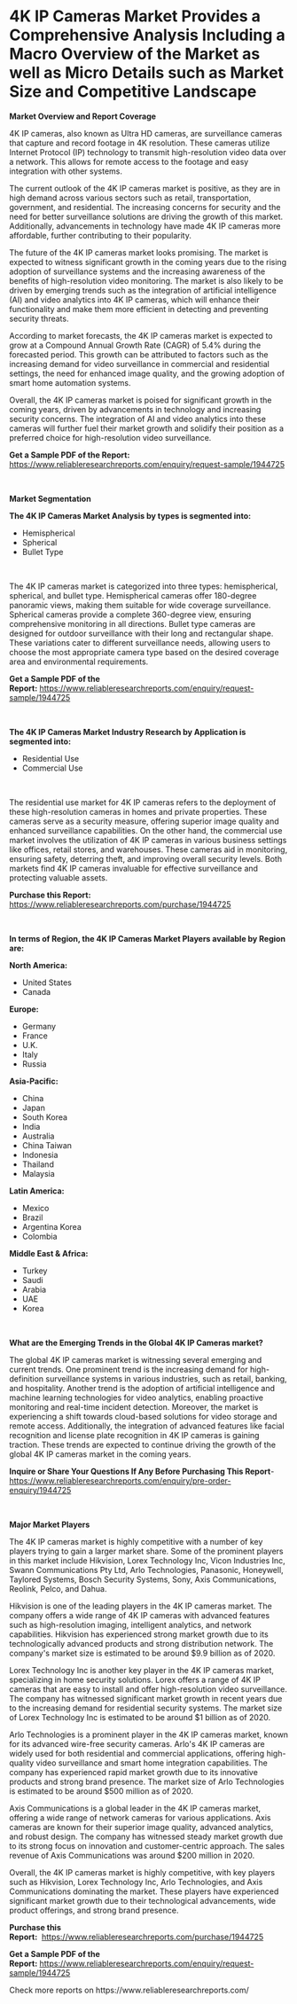 <p><h1>4K IP Cameras Market Provides a Comprehensive Analysis Including a Macro Overview of the Market as well as Micro Details such as Market Size and Competitive Landscape</h1></p><p><strong>Market Overview and Report Coverage</strong></p>
<p><p>4K IP cameras, also known as Ultra HD cameras, are surveillance cameras that capture and record footage in 4K resolution. These cameras utilize Internet Protocol (IP) technology to transmit high-resolution video data over a network. This allows for remote access to the footage and easy integration with other systems.</p><p>The current outlook of the 4K IP cameras market is positive, as they are in high demand across various sectors such as retail, transportation, government, and residential. The increasing concerns for security and the need for better surveillance solutions are driving the growth of this market. Additionally, advancements in technology have made 4K IP cameras more affordable, further contributing to their popularity.</p><p>The future of the 4K IP cameras market looks promising. The market is expected to witness significant growth in the coming years due to the rising adoption of surveillance systems and the increasing awareness of the benefits of high-resolution video monitoring. The market is also likely to be driven by emerging trends such as the integration of artificial intelligence (AI) and video analytics into 4K IP cameras, which will enhance their functionality and make them more efficient in detecting and preventing security threats.</p><p>According to market forecasts, the 4K IP cameras market is expected to grow at a Compound Annual Growth Rate (CAGR) of 5.4% during the forecasted period. This growth can be attributed to factors such as the increasing demand for video surveillance in commercial and residential settings, the need for enhanced image quality, and the growing adoption of smart home automation systems.</p><p>Overall, the 4K IP cameras market is poised for significant growth in the coming years, driven by advancements in technology and increasing security concerns. The integration of AI and video analytics into these cameras will further fuel their market growth and solidify their position as a preferred choice for high-resolution video surveillance.</p></p>
<p><strong>Get a Sample PDF of the Report:</strong> <a href="https://www.reliableresearchreports.com/enquiry/request-sample/1944725">https://www.reliableresearchreports.com/enquiry/request-sample/1944725</a></p>
<p>&nbsp;</p>
<p><strong>Market Segmentation</strong></p>
<p><strong>The 4K IP Cameras Market Analysis by types is segmented into:</strong></p>
<p><ul><li>Hemispherical</li><li>Spherical</li><li>Bullet Type</li></ul></p>
<p>&nbsp;</p>
<p><p>The 4K IP cameras market is categorized into three types: hemispherical, spherical, and bullet type. Hemispherical cameras offer 180-degree panoramic views, making them suitable for wide coverage surveillance. Spherical cameras provide a complete 360-degree view, ensuring comprehensive monitoring in all directions. Bullet type cameras are designed for outdoor surveillance with their long and rectangular shape. These variations cater to different surveillance needs, allowing users to choose the most appropriate camera type based on the desired coverage area and environmental requirements.</p></p>
<p><strong>Get a Sample PDF of the Report:</strong>&nbsp;<a href="https://www.reliableresearchreports.com/enquiry/request-sample/1944725">https://www.reliableresearchreports.com/enquiry/request-sample/1944725</a></p>
<p>&nbsp;</p>
<p><strong>The 4K IP Cameras Market Industry Research by Application is segmented into:</strong></p>
<p><ul><li>Residential Use</li><li>Commercial Use</li></ul></p>
<p>&nbsp;</p>
<p><p>The residential use market for 4K IP cameras refers to the deployment of these high-resolution cameras in homes and private properties. These cameras serve as a security measure, offering superior image quality and enhanced surveillance capabilities. On the other hand, the commercial use market involves the utilization of 4K IP cameras in various business settings like offices, retail stores, and warehouses. These cameras aid in monitoring, ensuring safety, deterring theft, and improving overall security levels. Both markets find 4K IP cameras invaluable for effective surveillance and protecting valuable assets.</p></p>
<p><strong>Purchase this Report:</strong>&nbsp; <a href="https://www.reliableresearchreports.com/purchase/1944725">https://www.reliableresearchreports.com/purchase/1944725</a></p>
<p>&nbsp;</p>
<p><strong>In terms of Region, the 4K IP Cameras Market Players available by Region are:</strong></p>
<p>
    <p> <strong> North America: </strong>
        <ul>
            <li>United States</li>
            <li>Canada</li>
        </ul>
        </p> 
    <p> <strong> Europe: </strong>
        <ul>
            <li>Germany</li>
            <li>France</li>
            <li>U.K.</li>
            <li>Italy</li>
            <li>Russia</li>
        </ul>
        </p> 
    <p> <strong> Asia-Pacific: </strong>
        <ul>
            <li>China</li>
            <li>Japan</li>
            <li>South Korea</li>
            <li>India</li>
            <li>Australia</li>
            <li>China Taiwan</li>
            <li>Indonesia</li>
            <li>Thailand</li>
            <li>Malaysia</li>
        </ul>
        </p> 
    <p> <strong> Latin America: </strong>
        <ul>
            <li>Mexico</li>
            <li>Brazil</li>
            <li>Argentina Korea</li>
            <li>Colombia</li>
        </ul>
        </p> 
    <p> <strong> Middle East & Africa: </strong>
        <ul>
            <li>Turkey</li>
            <li>Saudi</li>
            <li>Arabia</li>
            <li>UAE</li>
            <li>Korea</li>
        </ul>
    </p>
    </p>
<p>&nbsp;</p>
<p><strong>What are the Emerging Trends in the Global 4K IP Cameras market?</strong></p>
<p><p>The global 4K IP cameras market is witnessing several emerging and current trends. One prominent trend is the increasing demand for high-definition surveillance systems in various industries, such as retail, banking, and hospitality. Another trend is the adoption of artificial intelligence and machine learning technologies for video analytics, enabling proactive monitoring and real-time incident detection. Moreover, the market is experiencing a shift towards cloud-based solutions for video storage and remote access. Additionally, the integration of advanced features like facial recognition and license plate recognition in 4K IP cameras is gaining traction. These trends are expected to continue driving the growth of the global 4K IP cameras market in the coming years.</p></p>
<p><strong>Inquire or Share Your Questions If Any Before Purchasing This Report</strong>- <a href="https://www.reliableresearchreports.com/enquiry/pre-order-enquiry/1944725">https://www.reliableresearchreports.com/enquiry/pre-order-enquiry/1944725</a></p>
<p>&nbsp;</p>
<p><strong>Major Market Players</strong></p>
<p><p>The 4K IP cameras market is highly competitive with a number of key players trying to gain a larger market share. Some of the prominent players in this market include Hikvision, Lorex Technology Inc, Vicon Industries Inc, Swann Communications Pty Ltd, Arlo Technologies, Panasonic, Honeywell, Taylored Systems, Bosch Security Systems, Sony, Axis Communications, Reolink, Pelco, and Dahua.</p><p>Hikvision is one of the leading players in the 4K IP cameras market. The company offers a wide range of 4K IP cameras with advanced features such as high-resolution imaging, intelligent analytics, and network capabilities. Hikvision has experienced strong market growth due to its technologically advanced products and strong distribution network. The company's market size is estimated to be around $9.9 billion as of 2020.</p><p>Lorex Technology Inc is another key player in the 4K IP cameras market, specializing in home security solutions. Lorex offers a range of 4K IP cameras that are easy to install and offer high-resolution video surveillance. The company has witnessed significant market growth in recent years due to the increasing demand for residential security systems. The market size of Lorex Technology Inc is estimated to be around $1 billion as of 2020.</p><p>Arlo Technologies is a prominent player in the 4K IP cameras market, known for its advanced wire-free security cameras. Arlo's 4K IP cameras are widely used for both residential and commercial applications, offering high-quality video surveillance and smart home integration capabilities. The company has experienced rapid market growth due to its innovative products and strong brand presence. The market size of Arlo Technologies is estimated to be around $500 million as of 2020.</p><p>Axis Communications is a global leader in the 4K IP cameras market, offering a wide range of network cameras for various applications. Axis cameras are known for their superior image quality, advanced analytics, and robust design. The company has witnessed steady market growth due to its strong focus on innovation and customer-centric approach. The sales revenue of Axis Communications was around $200 million in 2020.</p><p>Overall, the 4K IP cameras market is highly competitive, with key players such as Hikvision, Lorex Technology Inc, Arlo Technologies, and Axis Communications dominating the market. These players have experienced significant market growth due to their technological advancements, wide product offerings, and strong brand presence.</p></p>
<p><strong>Purchase this Report:</strong>&nbsp;&nbsp;<a href="https://www.reliableresearchreports.com/purchase/1944725">https://www.reliableresearchreports.com/purchase/1944725</a></p>
<p></p>
<p><strong>Get a Sample PDF of the Report:</strong>&nbsp;<a href="https://www.reliableresearchreports.com/enquiry/request-sample/1944725">https://www.reliableresearchreports.com/enquiry/request-sample/1944725</a></p>
<p>Check more reports on https://www.reliableresearchreports.com/</p>